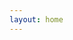 ```yaml
---
layout: home
---
```


<script setup>
import HomePageTags from 'vitepress-sls-blog-tmpl/HomePageTags.vue'
import HomeHero from 'vitepress-sls-blog-tmpl/HomeHero.vue'
import UtilPageContent from 'vitepress-sls-blog-tmpl/UtilPageContent.vue'
import { useData } from 'vitepress'
import { data } from './loadPosts.data.js'
import { PROPS } from "../.vitepress/props.js";

const { theme, localeIndex } = useData()

const hero = {
  firstLine: "Блог движения Антифеминизм",
  secondLine: "Статьи, новости&nbsp;движения",
  img: theme.value.mainHeroImg,
  buttons: [
    {
      text: theme.value.t.toBlog,
      href: `${theme.value.recentBaseUrl}/1`,
      primary: true,
    },
    {
      text: theme.value.t.links.wiki,
      href: `${PROPS.siteUrl}/${localeIndex.value}/${theme.value.docUrl}`,
      icon: theme.value.docIcon,
    },
    {
      text: theme.value.t.links.donate,
      href: `${PROPS.siteUrl}/${localeIndex.value}/${theme.value.donateUrl}`,
      icon: theme.value.donateIcon,
    },
  ],
}
</script>

<HomeHero v-bind="hero" />
<HomePageTags :header="theme.t.tags" :allData="data.posts" />

<!-- <UtilPageContent> -->
<!---->
<!-- ## header -->
<!---->
<!-- other text -->
<!---->
<!-- </UtilPageContent> -->
